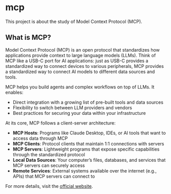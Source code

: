# mcp
This project is about the study of Model Context Protocol (MCP).

## What is MCP?
Model Context Protocol (MCP) is an open protocol that standardizes how applications provide context to large language models (LLMs). Think of MCP like a USB-C port for AI applications: just as USB-C provides a standardized way to connect devices to various peripherals, MCP provides a standardized way to connect AI models to different data sources and tools.

MCP helps you build agents and complex workflows on top of LLMs. It enables:
- Direct integration with a growing list of pre-built tools and data sources
- Flexibility to switch between LLM providers and vendors
- Best practices for securing your data within your infrastructure

At its core, MCP follows a client-server architecture:
- **MCP Hosts**: Programs like Claude Desktop, IDEs, or AI tools that want to access data through MCP
- **MCP Clients**: Protocol clients that maintain 1:1 connections with servers
- **MCP Servers**: Lightweight programs that expose specific capabilities through the standardized protocol
- **Local Data Sources**: Your computer’s files, databases, and services that MCP servers can securely access
- **Remote Services**: External systems available over the internet (e.g., APIs) that MCP servers can connect to

For more details, visit the [official website](https://modelcontextprotocol.io/).
